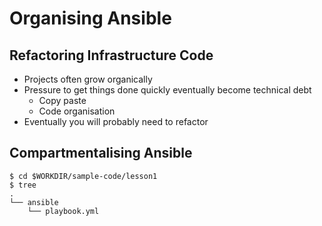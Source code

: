 # Organising Ansible


## Refactoring Infrastructure Code

* Projects often grow organically <!-- .element: class="fragment" data-fragment-index="0" -->
* Pressure to get things done quickly eventually become technical debt <!-- .element: class="fragment" data-fragment-index="1" -->
    * Copy paste <!-- .element: class="fragment" data-fragment-index="2" -->
    * Code organisation <!-- .element: class="fragment" data-fragment-index="3" -->
* Eventually you will probably need to refactor <!-- .element: class="fragment" data-fragment-index="4" -->


## Compartmentalising Ansible

    $ cd $WORKDIR/sample-code/lesson1
    $ tree
    .
    └── ansible
        └── playbook.yml
